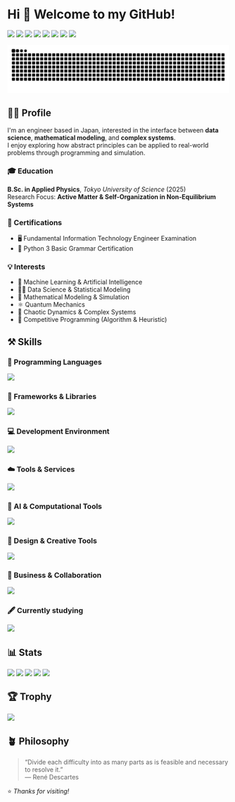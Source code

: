 # Hi 👋 Welcome to my GitHub!

[![](https://komarev.com/ghpvc/?username=morgen-code&style=plastic)](https://github.com/morgen-code)
[![](https://img.shields.io/github/followers/morgen-code?label=follow&logo=github&style=plastic)](https://github.com/morgen-code)
[![](https://img.shields.io/github/stars/morgen-code?logo=github&style=plastic)](https://github.com/morgen-code)
[![](https://badgen.org/img/qiita/morgen-code/articles?style=plastic)](https://qiita.com/morgen-code)
[![](https://badgen.org/img/qiita/morgen-code/contributions?style=plastic)](https://qiita.com/morgen-code)
[![](https://badgen.org/img/qiita/morgen-code/followers?style=plastic)](https://qiita.com/morgen-code)
[![](https://badgen.org/img/atcoder/morgen_code/rating/algorithm?style=plastic)](https://atcoder.jp/users/morgen_code?contestType=algo)
[![](https://badgen.org/img/atcoder/morgen_code/rating/heuristic?style=plastic)](https://atcoder.jp/users/morgen_code?contestType=heuristic)

![](https://raw.githubusercontent.com/morgen-code/morgen-code/output/github-contribution-grid-snake.svg)

## 👨‍🦲 Profile  
I'm an engineer based in Japan, interested in the interface between **data science**, **mathematical modeling**, and **complex systems**.  
I enjoy exploring how abstract principles can be applied to real-world problems through programming and simulation.  

### 🎓 Education  
**B.Sc. in Applied Physics**, *Tokyo University of Science* (2025)  
Research Focus: **Active Matter & Self-Organization in Non-Equilibrium Systems**

### 🧾 Certifications  
- 🖥️ Fundamental Information Technology Engineer Examination  
- 🐍 Python 3 Basic Grammar Certification 

### 💡 Interests  
- 🤖 Machine Learning & Artificial Intelligence
- 👨‍🔬 Data Science & Statistical Modeling
- 🧮 Mathematical Modeling & Simulation
- ⚛️ Quantum Mechanics
- 🦋 Chaotic Dynamics & Complex Systems
- 🥇 Competitive Programming (Algorithm & Heuristic)

## ⚒️ Skills

### 🧠 Programming Languages
![](https://go-skill-icons.vercel.app/api/icons?i=c,java,python,html,css,js,bash,md,latex&theme=dark)

### 🧩 Frameworks & Libraries
![](https://go-skill-icons.vercel.app/api/icons?i=django,spring,matplotlib,numpy,opencv,tensorflow,pytorch,pygame&theme=dark)

### 💻 Development Environment
![](https://go-skill-icons.vercel.app/api/icons?i=vscode,eclipse,idea,emacs,anaconda,googlecolab,terminal,gitbash,wsl,ubuntu,linux,windows&theme=dark)

### ☁️ Tools & Services
![](https://go-skill-icons.vercel.app/api/icons?i=git,github,obs&theme=dark)

### 🧮 AI & Computational Tools
![](https://go-skill-icons.vercel.app/api/icons?i=chatgpt,claude,matlab&theme=dark)

### 🎨 Design & Creative Tools
![](https://go-skill-icons.vercel.app/api/icons?i=lightroom,premiere&theme=dark)

### 🏢 Business & Collaboration
![](https://go-skill-icons.vercel.app/api/icons?i=notion,slack,teams,outlook,onedrive,powerpoint,word,excel,zen,reddit&theme=dark)

### 🖋️ Currently studying
![](https://go-skill-icons.vercel.app/api/icons?i=githubcopilot,postgresql,mysql,cloudflare,gradle,tomcat,unity,wordpress&theme=dark)

## 📊 Stats

![](http://github-profile-summary-cards.vercel.app/api/cards/profile-details?username=morgen-code&theme=gruvbox)
![](http://github-profile-summary-cards.vercel.app/api/cards/repos-per-language?username=morgen-code&theme=gruvbox)
![](http://github-profile-summary-cards.vercel.app/api/cards/most-commit-language?username=morgen-code&theme=gruvbox)
![](http://github-profile-summary-cards.vercel.app/api/cards/stats?username=morgen-code&theme=gruvbox)
![](http://github-profile-summary-cards.vercel.app/api/cards/productive-time?username=morgen-code&theme=gruvbox&utcOffset=9)

## 🏆 Trophy  

![](https://github-profile-trophy.vercel.app/?username=morgen-code&theme=gruvbox)

## 🪴 Philosophy  

> “Divide each difficulty into as many parts as is feasible and necessary to resolve it.”  
> — René Descartes  


⭐ *Thanks for visiting!*
